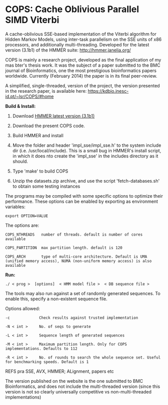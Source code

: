 COPS: Cache Oblivious Parallel SIMD Viterbi
=====================================

A cache-oblivious SSE-based implementation of the Viterbi algorithm for Hidden Markov Models, using inter-task parallelism on the SSE units of x86 processors, and additionally multi-threading. Developed for the latest version (3.1b1) of the HMMER suite: http://hmmer.janelia.org/

COPS is mainly a research project, developed as the final application of my mas bter's thesis work. It was the subject of a paper submitted to the BMC journal of Bioinformatics, one the most prestigious bioinformatics papers worldwide. Currently (February 2014) the paper is in its final peer-review.

A simplified, single-threaded, version of the project, the version presented in the research paper, is available here:
https://kdbio.inesc-id.pt/~lsr/COPS/#home



**Build & Install:**

1) Download [HMMER latest version (3.1b1)](http://selab.janelia.org/software/hmmer3/3.1b1/hmmer-3.1b1-linux-intel-ia32.tar.gz)

2) Download the present COPS code.

3) Build HMMER and install

4) Move the folder and header 'impl_sse/impl_sse.h' to the system include dir (i.e. /usr/local/include). 
This is a small bug in HMMER's install script, in which it does nto create the 'impl_sse' in the includes directory as it should.

5) Type 'make' to build COPS

6) Unzip the datasets.zip archive, and use the script 'fetch-databases.sh' to obtain some testing instances


The programs may be compiled with some specific options to optimize their performance. These options can be enabled by exporting as environment variables:

    export OPTION=VALUE
    
The options are:

    COPS_NTHREADS   number of threads. default is number of cores available
    
    COPS_PARTITION  max partition length. default is 120
    
    COPS_ARCH       type of multi-core architecture. Default is UMA (unified memory access), NUMA (non-uniform memory access) is also available
    


**Run:**

    ./ < prog >  [options]  < HMM model file >  < DB sequence file >

The tools may also run against a set of randomly generated sequences. To enable this, specify a non-existent sequence file.

Options allowed:

    -c             Check results against trusted implementation

    -N < int >     No. of seqs to generate

    -L < int >     Sequence length of generated sequences

    -M < int >     Maximum partition length. Only for COPS implementations. Defaults to 112

    -R < int >     No. of rounds to search the whole sequence set. Useful for benchmarking speeds. Default is 1



REFS pra SSE, AVX, HMMER; ALignment, papers etc


The version published on the website is the one submitted to BMC Bioinformatics, and does not include the multi-threaded version (since this version is not so clearly universally competitive vs non-multi-threaded implementations)
